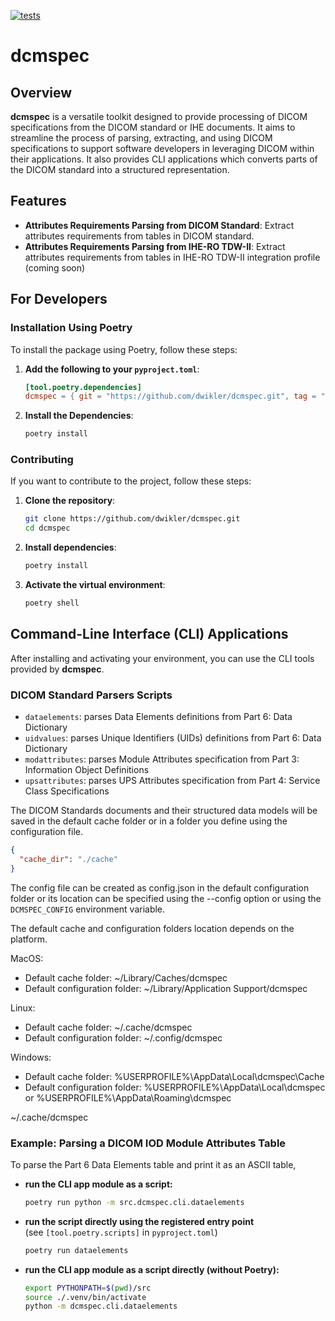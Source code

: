 [![tests](https://github.com/dwikler/dcmspec/actions/workflows/test.yml/badge.svg)](https://github.com/dwikler/dcmspec/actions/workflows/test.yml)

# dcmspec

## Overview

**dcmspec** is a versatile toolkit designed to provide processing of DICOM specifications from the DICOM standard or IHE documents. It aims to streamline the process of parsing, extracting, and using DICOM specifications to support software developers in leveraging DICOM within their applications. It also provides CLI applications which converts parts of the DICOM standard into a structured representation.

## Features

- **Attributes Requirements Parsing from DICOM Standard**: Extract attributes requirements from tables in DICOM standard.
- **Attributes Requirements Parsing from IHE-RO TDW-II**: Extract attributes requirements from tables in IHE-RO TDW-II integration profile (coming soon)

## For Developers

### Installation Using Poetry

To install the package using Poetry, follow these steps:

1. **Add the following to your `pyproject.toml`**:

   ```toml
   [tool.poetry.dependencies]
   dcmspec = { git = "https://github.com/dwikler/dcmspec.git", tag = "v0.1.0" }
   ```

2. **Install the Dependencies**:
   ```bash
   poetry install
   ```

### Contributing

If you want to contribute to the project, follow these steps:

1. **Clone the repository**:

   ```bash
   git clone https://github.com/dwikler/dcmspec.git
   cd dcmspec
   ```

2. **Install dependencies**:

   ```bash
   poetry install
   ```

3. **Activate the virtual environment**:
   ```bash
   poetry shell
   ```

## Command-Line Interface (CLI) Applications

After installing and activating your environment, you can use the CLI tools provided by **dcmspec**.

### DICOM Standard Parsers Scripts

- `dataelements`: parses Data Elements definitions from Part 6: Data Dictionary
- `uidvalues`: parses Unique Identifiers (UIDs) definitions from Part 6: Data Dictionary
- `modattributes`: parses Module Attributes specification from Part 3: Information Object Definitions
- `upsattributes`: parses UPS Attributes specification from Part 4: Service Class Specifications

The DICOM Standards documents and their structured data models will be saved in the default cache folder or in a folder you define using the configuration file.

```json
{
  "cache_dir": "./cache"
}
```

The config file can be created as config.json in the default configuration folder or its location can be specified using the --config option or using the `DCMSPEC_CONFIG` environment variable.

The default cache and configuration folders location depends on the platform.

MacOS:

- Default cache folder: ~/Library/Caches/dcmspec
- Default configuration folder: ~/Library/Application Support/dcmspec

Linux:

- Default cache folder: ~/.cache/dcmspec
- Default configuration folder: ~/.config/dcmspec

Windows:

- Default cache folder: %USERPROFILE%\AppData\Local\dcmspec\Cache
- Default configuration folder: %USERPROFILE%\AppData\Local\dcmspec or %USERPROFILE%\AppData\Roaming\dcmspec

~/.cache/dcmspec

### Example: Parsing a DICOM IOD Module Attributes Table

To parse the Part 6 Data Elements table and print it as an ASCII table,

- **run the CLI app module as a script:**

  ```bash
  poetry run python -m src.dcmspec.cli.dataelements
  ```

- **run the script directly using the registered entry point**  
  (see `[tool.poetry.scripts]` in `pyproject.toml`)

  ```bash
  poetry run dataelements
  ```

- **run the CLI app module as a script directly (without Poetry):**

  ```bash
  export PYTHONPATH=$(pwd)/src
  source ./.venv/bin/activate
  python -m dcmspec.cli.dataelements
  ```
